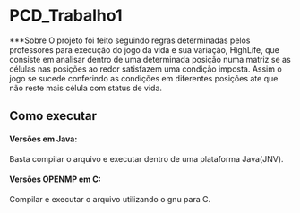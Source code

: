 # PCD_Trabalho1

***Sobre
  O projeto foi feito seguindo regras determinadas pelos professores para execução do jogo da vida e sua variação, HighLife, que consiste em analisar dentro de uma determinada posição numa matriz se as células nas posições ao redor satisfazem uma condição imposta. Assim o jogo se sucede conferindo as condições em diferentes posições ate que não reste mais célula com status de vida.

## Como executar

#### Versões em Java:
Basta compilar o arquivo e executar dentro de uma plataforma Java(JNV).

#### Versões OPENMP em C:
Compilar e executar o arquivo utilizando o gnu para C.
